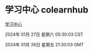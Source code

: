 # 学习中心 colearnhub
[学习中心](http://:56308/colearnhub/)

2024年 01月 27日 星期六 05:30:03 CST

2024年 01月 26日 星期五 21:30:03 GMT
